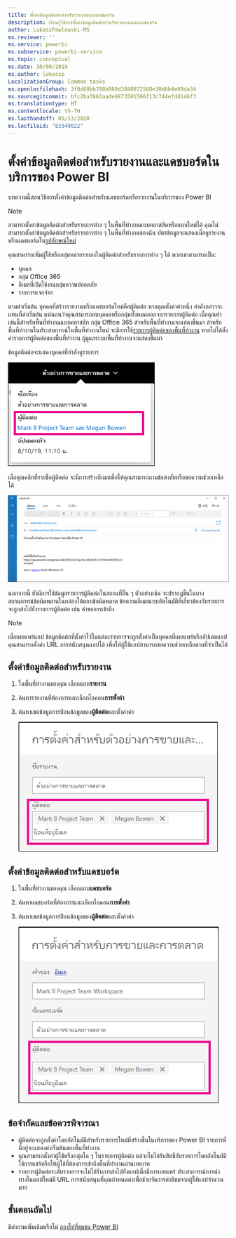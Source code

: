 ```yaml
---
title: ตั้งค่าข้อมูลติดต่อสำหรับรายงานและแดชบอร์ด
description: เรียนรู้วิธีการตั้งค่าข้อมูลติดต่อสำหรับรายงานและแดชบอร์ด
author: LukaszPawlowski-MS
ms.reviewer: ''
ms.service: powerbi
ms.subservice: powerbi-service
ms.topic: conceptual
ms.date: 10/08/2019
ms.author: lukaszp
LocalizationGroup: Common tasks
ms.openlocfilehash: 3f0d60bb780b980d3840072568e30d6b4e09da34
ms.sourcegitcommit: bfc2baf862aade6873501566f13c744efdd146f3
ms.translationtype: HT
ms.contentlocale: th-TH
ms.lasthandoff: 05/13/2020
ms.locfileid: "83349022"
---
```

# <a name="set-contact-information-for-reports-and-dashboards-in-the-power-bi-service"></a>ตั้งค่าข้อมูลติดต่อสำหรับรายงานและแดชบอร์ดในบริการของ Power BI
บทความนี้สอนวิธีการตั้งค่าข้อมูลติดต่อสำหรับแดชบอร์ดหรือรายงานในบริการของ Power BI

> [!NOTE]
> สามารถตั้งค่าข้อมูลติดต่อสำหรับรายการต่าง ๆ ในพื้นที่ทำงานแบบคลาสสิคหรือแบบใหม่ได้ คุณไม่สามารถตั้งค่าข้อมูลติดต่อสำหรับรายการต่าง ๆ ในพื้นที่ทำงานของฉัน บัตรข้อมูลจะแสดงเมื่อดูรายงานหรือแดชบอร์ดใน[รูปลักษณ์ใหม่](../consumer/service-new-look.md)

คุณสามารถเพิ่มผู้ใช้หรือกลุ่มหลายรายลงในผู้ติดต่อสำหรับรายการต่าง ๆ ได้ พวกเขาสามารถเป็น:
* บุคคล
* กลุ่ม Office 365
* อีเมลที่เปิดใช้งานกลุ่มความปลอดภัย
* รายการแจกจ่าย

ตามค่าเริ่มต้น บุคคลที่สร้างรายงานหรือแดชบอร์ดใหม่คือผู้ติดต่อ หากคุณตั้งค่าค่าหนึ่ง ค่าดังกล่าวจะแทนที่ค่าเริ่มต้น แน่นอนว่าคุณสามารถลบบุคคลหรือกลุ่มทั้งหมดออกจากรายการผู้ติดต่อ เมื่อคุณทำเช่นนี้สำหรับพื้นที่ทำงานแบบคลาสสิก กลุ่ม Office 365 สำหรับพื้นที่ทำงานจะแสดงขึ้นมา สำหรับพื้นที่ทำงานในประสบการณ์ในพื้นที่ทำงานใหม่ จะมีการใช้[รายการผู้ติดต่อของพื้นที่ทำงาน](../collaborate-share/service-create-the-new-workspaces.md#workspace-contact-list) หากไม่ได้ตั้งค่ารายการผู้ติดต่อของพื้นที่ทำงาน ผู้ดูแลระบบพื้นที่ทำงานจะแสดงขึ้นมา

ข้อมูลติดต่อจะแสดงบุคคลที่กำลังดูรายการ 

 ![ผู้ติดต่อของรายงานการบริการ](media/service-item-contact/service-report-contact.png)

เมื่อคุณคลิกที่รายชื่อผู้ติดต่อ จะมีการสร้างอีเมลเพื่อให้คุณสามารถถามข้อสงสัยหรือขอความช่วยเหลือได้ 

 ![อีเมลผู้ติดต่อการบริการ](media/service-item-contact/service-contact-email.png)
 
นอกจากนี้ ยังมีการใช้ข้อมูลรายการผู้ติดต่อในสถานที่อื่น ๆ ตัวอย่างเช่น จะปรากฏขึ้นในบางสถานการณ์ข้อผิดพลาดในกล่องโต้ตอบข้อผิดพลาด ข้อความอีเมลแบบอัตโนมัติที่เกี่ยวข้องกับรายการจะถูกส่งไปยังรายการผู้ติดต่อ เช่น คำขอการเข้าถึง 

> [!NOTE]
> เมื่อเผยแพร่แอป ข้อมูลติดต่อที่ตั้งค่าไว้ในแต่ละรายการจะถูกตั้งค่าเป็นบุคคลที่เผยแพร่หรืออัปเดตแอป คุณสามารถตั้งค่า URL การสนับสนุนแอปได้ เพื่อให้ผู้ใช้แอปสามารถขอความช่วยเหลือตามที่จำเป็นได้

## <a name="set-contact-information-for-a-report"></a>ตั้งค่าข้อมูลติดต่อสำหรับรายงาน
1. ในพื้นที่ทำงานของคุณ เลือกแถบ**รายงาน**
2. ค้นหารายงานที่ต้องการและเลือกไอคอน**การตั้งค่า**
3. ค้นหาเขตข้อมูลการป้อนข้อมูลของ**ผู้ติดต่อ**และตั้งค่าค่า

     ![การตั้งค่าผู้ติดต่อของรายงานการบริการ](media/service-item-contact/service-report-contact-setting.png)

## <a name="set-contact-information-for-a-dashboard"></a>ตั้งค่าข้อมูลติดต่อสำหรับแดชบอร์ด
1. ในพื้นที่ทำงานของคุณ เลือกแถบ**แดชบอร์ด**
2. ค้นหาแดชบอร์ดที่ต้องการและเลือกไอคอน**การตั้งค่า**
3. ค้นหาเขตข้อมูลการป้อนข้อมูลของ**ผู้ติดต่อ**และตั้งค่าค่า

     ![การตั้งค่าผู้ติดต่อของแดชบอร์ดการบริการ](media/service-item-contact/service-dashboard-contact-setting.png)

## <a name="limitations-and-considerations"></a>ข้อจำกัดและข้อควรพิจารณา
* ผู้ติดต่อจะถูกตั้งค่าโดยอัตโนมัติสำหรับรายการใหม่ที่สร้างขึ้นในบริการของ Power BI รายการที่มีอยู่จะแสดงค่าเริ่มต้นของพื้นที่ทำงาน
* คุณสามารถตั้งค่าผู้ใช้หรือกลุ่มใด ๆ ในรายการผู้ติดต่อ แต่จะไม่ได้รับสิทธิ์กับรายการโดยอัตโนมัติ ใช้การแชร์หรือให้ผู้ใช้ที่ต้องการเข้าถึงพื้นที่ทำงานผ่านบทบาท 
* รายการผู้ติดต่อระดับรายการจะไม่ได้รับการส่งไปยังแอปเมื่อมีการเผยแพร่ ประสบการณ์การนำทางในแอปใหม่มี URL การสนับสนุนที่คุณกำหนดค่าเพื่อช่วยจัดการคำติชมจากผู้ใช้แอปจำนวนมาก


## <a name="next-steps"></a>ขั้นตอนถัดไป

มีคำถามเพิ่มเติมหรือไม่ [ลองไปที่ชุมชน Power BI](https://community.powerbi.com/)
